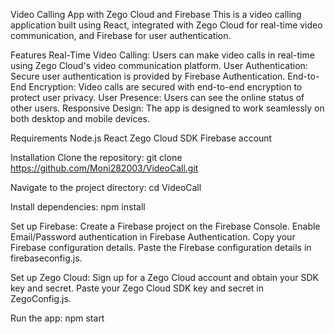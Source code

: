Video Calling App with Zego Cloud and Firebase
This is a video calling application built using React, integrated with Zego Cloud for real-time video communication, and Firebase for user authentication.

Features
Real-Time Video Calling: Users can make video calls in real-time using Zego Cloud's video communication platform.
User Authentication: Secure user authentication is provided by Firebase Authentication.
End-to-End Encryption: Video calls are secured with end-to-end encryption to protect user privacy.
User Presence: Users can see the online status of other users.
Responsive Design: The app is designed to work seamlessly on both desktop and mobile devices.

Requirements
Node.js
React
Zego Cloud SDK
Firebase account

Installation
Clone the repository:
git clone https://github.com/Moni282003/VideoCall.git

Navigate to the project directory:
cd VideoCall

Install dependencies:
npm install

Set up Firebase:
Create a Firebase project on the Firebase Console.
Enable Email/Password authentication in Firebase Authentication.
Copy your Firebase configuration details.
Paste the Firebase configuration details in firebaseconfig.js.

Set up Zego Cloud:
Sign up for a Zego Cloud account and obtain your SDK key and secret.
Paste your Zego Cloud SDK key and secret in ZegoConfig.js.

Run the app:
npm start
